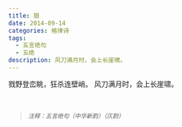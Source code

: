 ```yaml
---
title: 狼
date: 2014-09-14
categories: 格律诗
tags:
  - 五言绝句
  - 五绝
description: 风刀满月时，会上长崖啸。
---
```


戮野登峦眺，狂杀连壁峭。
风刀满月时，会上长崖啸。

<br/>
<blockquote>
<p><small><i>注释：五言绝句（中华新韵）（仄韵）</i></small></p>
</blockquote>
